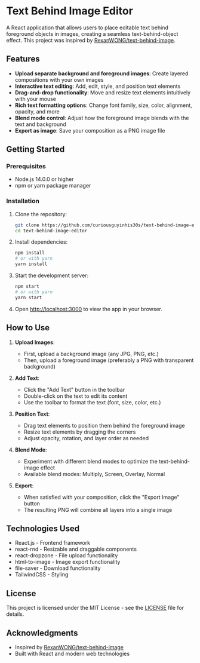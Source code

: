 # Text Behind Image Editor

A React application that allows users to place editable text behind foreground objects in images, creating a seamless text-behind-object effect. This project was inspired by [RexanWONG/text-behind-image](https://github.com/RexanWONG/text-behind-image).

## Features

- **Upload separate background and foreground images**: Create layered compositions with your own images
- **Interactive text editing**: Add, edit, style, and position text elements
- **Drag-and-drop functionality**: Move and resize text elements intuitively with your mouse
- **Rich text formatting options**: Change font family, size, color, alignment, opacity, and more
- **Blend mode control**: Adjust how the foreground image blends with the text and background
- **Export as image**: Save your composition as a PNG image file

## Getting Started

### Prerequisites

- Node.js 14.0.0 or higher
- npm or yarn package manager

### Installation

1. Clone the repository:
   ```bash
   git clone https://github.com/curiousguyinhis30s/text-behind-image-editor.git
   cd text-behind-image-editor
   ```

2. Install dependencies:
   ```bash
   npm install
   # or with yarn
   yarn install
   ```

3. Start the development server:
   ```bash
   npm start
   # or with yarn
   yarn start
   ```

4. Open [http://localhost:3000](http://localhost:3000) to view the app in your browser.

## How to Use

1. **Upload Images**: 
   - First, upload a background image (any JPG, PNG, etc.)
   - Then, upload a foreground image (preferably a PNG with transparent background)

2. **Add Text**:
   - Click the "Add Text" button in the toolbar
   - Double-click on the text to edit its content
   - Use the toolbar to format the text (font, size, color, etc.)

3. **Position Text**:
   - Drag text elements to position them behind the foreground image
   - Resize text elements by dragging the corners
   - Adjust opacity, rotation, and layer order as needed

4. **Blend Mode**:
   - Experiment with different blend modes to optimize the text-behind-image effect
   - Available blend modes: Multiply, Screen, Overlay, Normal

5. **Export**:
   - When satisfied with your composition, click the "Export Image" button
   - The resulting PNG will combine all layers into a single image

## Technologies Used

- React.js - Frontend framework
- react-rnd - Resizable and draggable components
- react-dropzone - File upload functionality
- html-to-image - Image export functionality
- file-saver - Download functionality
- TailwindCSS - Styling

## License

This project is licensed under the MIT License - see the [LICENSE](LICENSE) file for details.

## Acknowledgments

- Inspired by [RexanWONG/text-behind-image](https://github.com/RexanWONG/text-behind-image)
- Built with React and modern web technologies
